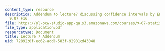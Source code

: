 ```yaml
---
content_type: resource
description: Addendum to lecture7 discussing confidence intervals by Emery Brown for
  9.07 F16.
file: https://ol-ocw-studio-app-qa.s3.amazonaws.com/courses/9-07-statistics-for-brain-and-cognitive-science-fall-2016/7289220fec62add0583f92981cd43048_MIT9_07F16_lec7_addendum.pdf
file_type: application/pdf
resourcetype: Document
title: Lecture 7 Addendum
uid: 7289220f-ec62-add0-583f-92981cd43048
---
```

